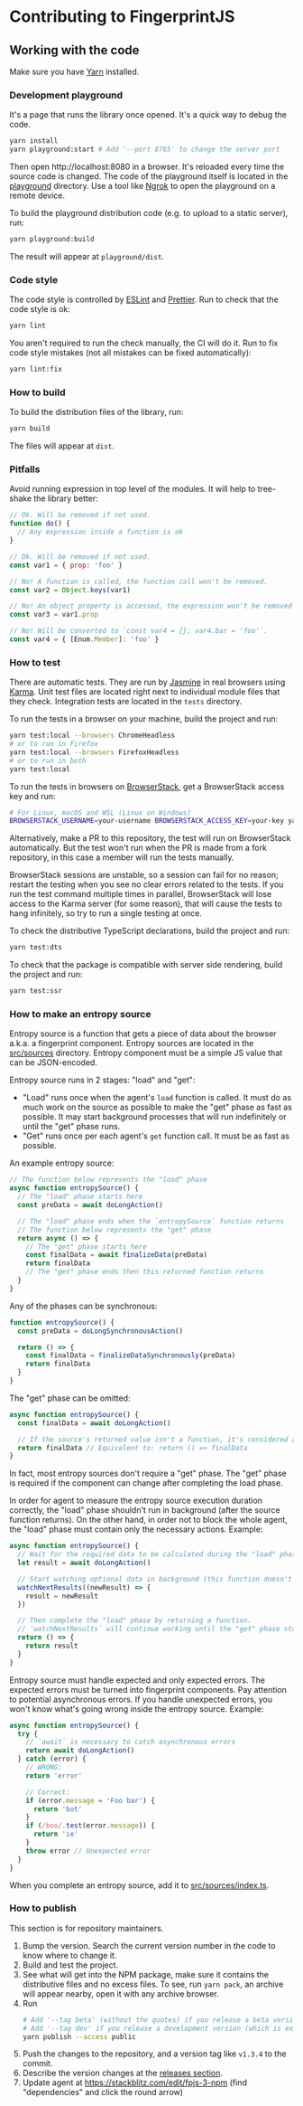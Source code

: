 # Contributing to FingerprintJS

## Working with the code

Make sure you have [Yarn](https://yarnpkg.com) installed.

### Development playground

It's a page that runs the library once opened.
It's a quick way to debug the code.

```bash
yarn install
yarn playground:start # Add '--port 8765' to change the server port
```

Then open http://localhost:8080 in a browser.
It's reloaded every time the source code is changed.
The code of the playground itself is located in the [playground](playground) directory.
Use a tool like [Ngrok](https://ngrok.com) to open the playground on a remote device.

To build the playground distribution code (e.g. to upload to a static server), run:

```bash
yarn playground:build
```

The result will appear at `playground/dist`.

### Code style

The code style is controlled by [ESLint](https://eslint.org) and [Prettier](https://prettier.io).
Run to check that the code style is ok:

```bash
yarn lint
```

You aren't required to run the check manually, the CI will do it.
Run to fix code style mistakes (not all mistakes can be fixed automatically):

```bash
yarn lint:fix
```

### How to build

To build the distribution files of the library, run:

```bash
yarn build
```

The files will appear at `dist`.

### Pitfalls

Avoid running expression in top level of the modules.
It will help to tree-shake the library better:

```js
// Ok. Will be removed if not used.
function do() {
  // Any expression inside a function is ok
}

// Ok. Will be removed if not used.
const var1 = { prop: 'foo' }

// No! A function is called, the function call won't be removed.
const var2 = Object.keys(var1)

// No! An object property is accessed, the expression won't be removed because the property may be a getter.
const var3 = var1.prop

// No! Will be converted to `const var4 = {}; var4.bar = 'foo'`.
const var4 = { [Enum.Member]: 'foo' }
```

### How to test

There are automatic tests.
They are run by [Jasmine](https://jasmine.github.io) in real browsers using [Karma](https://karma-runner.github.io).
Unit test files are located right next to individual module files that they check.
Integration tests are located in the `tests` directory.

To run the tests in a browser on your machine, build the project and run:
```bash
yarn test:local --browsers ChromeHeadless
# or to run in Firefox
yarn test:local --browsers FirefoxHeadless
# or to run in both
yarn test:local
```

To run the tests in browsers on [BrowserStack](https://www.browserstack.com), get a BrowserStack access key and run:
```bash
# For Linux, macOS and WSL (Linux on Windows)
BROWSERSTACK_USERNAME=your-username BROWSERSTACK_ACCESS_KEY=your-key yarn test:browserstack
```
Alternatively, make a PR to this repository, the test will run on BrowserStack automatically.
But the test won't run when the PR is made from a fork repository, in this case a member will run the tests manually.

BrowserStack sessions are unstable, so a session can fail for no reason;
restart the testing when you see no clear errors related to the tests.
If you run the test command multiple times in parallel, BrowserStack will lose access to the Karma server
(for some reason), that will cause the tests to hang infinitely, so try to run a single testing at once.

To check the distributive TypeScript declarations, build the project and run:

```bash
yarn test:dts
```

To check that the package is compatible with server side rendering, build the project and run:

```bash
yarn test:ssr
```

### How to make an entropy source

Entropy source is a function that gets a piece of data about the browser a.k.a. a fingerprint component.
Entropy sources are located in the [src/sources](src/sources) directory.
Entropy component must be a simple JS value that can be JSON-encoded.

Entropy source runs in 2 stages: "load" and "get":
- "Load" runs once when the agent's `load` function is called.
    It must do as much work on the source as possible to make the "get" phase as fast as possible.
    It may start background processes that will run indefinitely or until the "get" phase runs.
- "Get" runs once per each agent's `get` function call.
    It must be as fast as possible.

An example entropy source:

```js
// The function below represents the "load" phase
async function entropySource() {
  // The "load" phase starts here
  const preData = await doLongAction()

  // The "load" phase ends when the `entropySource` function returns
  // The function below represents the "get" phase
  return async () => {
    // The "get" phase starts here
    const finalData = await finalizeData(preData)
    return finalData
    // The "get" phase ends then this returned function returns
  }
}
```

Any of the phases can be synchronous:

```js
function entropySource() {
  const preData = doLongSynchronousAction()

  return () => {
    const finalData = finalizeDataSynchronously(preData)
    return finalData
  }
}
```

The "get" phase can be omitted:

```js
async function entropySource() {
  const finalData = await doLongAction()

  // If the source's returned value isn't a function, it's considered as a fingerprint component
  return finalData // Equivalent to: return () => finalData
}
```

In fact, most entropy sources don't require a "get" phase.
The "get" phase is required if the component can change after completing the load phase.

In order for agent to measure the entropy source execution duration correctly,
the "load" phase shouldn't run in background (after the source function returns).
On the other hand, in order not to block the whole agent, the "load" phase must contain only the necessary actions.
Example:

```js
async function entropySource() {
  // Wait for the required data to be calculated during the "load" phase
  let result = await doLongAction()

  // Start watching optional data in background (this function doesn't block the execution)
  watchNextResults((newResult) => {
    result = newResult
  })

  // Then complete the "load" phase by returning a function.
  // `watchNextResults` will continue working until the "get" phase starts.
  return () => {
    return result
  }
}
```

Entropy source must handle expected and only expected errors.
The expected errors must be turned into fingerprint components.
Pay attention to potential asynchronous errors.
If you handle unexpected errors, you won't know what's going wrong inside the entropy source.
Example:

```js
async function entropySource() {
  try {
    // `await` is necessary to catch asynchronous errors
    return await doLongAction()
  } catch (error) {
    // WRONG:
    return 'error'

    // Correct:
    if (error.message = 'Foo bar') {
      return 'bot'
    }
    if (/boo/.test(error.message)) {
      return 'ie'
    }
    throw error // Unexpected error
  }
}
```

When you complete an entropy source, add it to [src/sources/index.ts](src/sources/index.ts).

### How to publish

This section is for repository maintainers.

1. Bump the version. Search the current version number in the code to know where to change it.
2. Build and test the project.
3. See what will get into the NPM package, make sure it contains the distributive files and no excess files.
    To see, run `yarn pack`, an archive will appear nearby, open it with any archive browser.
4. Run
    ```bash
    # Add '--tag beta' (without the quotes) if you release a beta version
    # Add '--tag dev' if you release a development version (which is expected to get new features)
    yarn publish --access public
    ```
5. Push the changes to the repository, and a version tag like `v1.3.4` to the commit.
6. Describe the version changes at the [releases section](https://github.com/fingerprintjs/fingerprintjs/releases).
7. Update agent at https://stackblitz.com/edit/fpjs-3-npm (find "dependencies" and click the round arrow)
